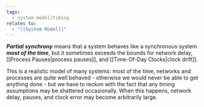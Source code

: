 ```yaml
---
tags:
  - system-model/timing
relates to:
  - "[[System Model]]"
---
```

***Partial synchrony*** means that a system behaves like a synchronous system ***most of the time***, but it sometimes exceeds the bounds for network delay, [[Process Pauses|process pauses]], and [[Time-Of-Day Clocks|clock drift]].

This is a realistic model of many systems: most of the time, networks and processes are quite well behaved - otherwise we would never be able to get anything done - but we have to reckon with the fact that any timing assumptions may be shattered occasionally. When this happens, network delay, pauses, and clock error may become arbitrarily large.